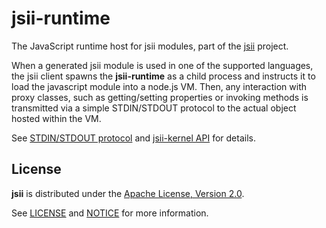 # jsii-runtime

The JavaScript runtime host for jsii modules, part of the [jsii] project.

When a generated jsii module is used in one of the supported languages, the jsii
client spawns the __jsii-runtime__ as a child process and instructs it to load
the javascript module into a node.js VM. Then, any interaction with proxy
classes, such as getting/setting properties or invoking methods is transmitted
via a simple STDIN/STDOUT protocol to the actual object hosted within the VM.

[jsii]: https://github.com/aws/jsii
[jsii-kernel]: https://github.com/aws/jsii/tree/master/packages/jsii-kernel

See [STDIN/STDOUT protocol](./lib/in-out.ts) and [jsii-kernel
API](https://github.com/aws/jsii/blob/master/packages/jsii-kernel/lib/api.ts)
for details.

## License

__jsii__ is distributed under the
[Apache License, Version 2.0](https://www.apache.org/licenses/LICENSE-2.0).

See [LICENSE](./LICENSE) and [NOTICE](./NOTICE) for more information.
